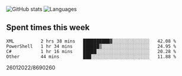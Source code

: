 ![GitHub stats](https://github-readme-stats.vercel.app/api?username=emipa606&theme=github_dark&show_icons=true) 
![Languages](https://github-readme-stats.vercel.app/api/top-langs/?username=emipa606&theme=github_dark&layout=compact)

## Spent times this week
<!--START_SECTION:waka-->

```text
XML          2 hrs 38 mins   ██████████▓░░░░░░░░░░░░░░   42.08 %
PowerShell   1 hr 34 mins    ██████▒░░░░░░░░░░░░░░░░░░   24.95 %
C#           1 hr 16 mins    █████░░░░░░░░░░░░░░░░░░░░   20.28 %
Other        44 mins         ███░░░░░░░░░░░░░░░░░░░░░░   11.88 %
```

<!--END_SECTION:waka-->


26012022/8690260
